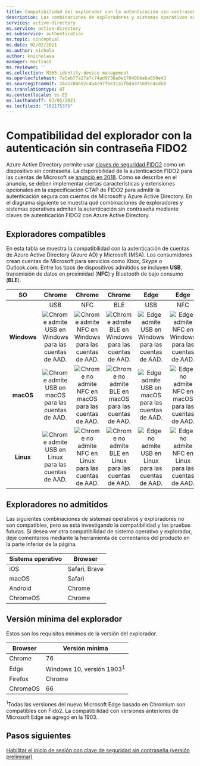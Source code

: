 ```yaml
---
title: Compatibilidad del explorador con la autenticación sin contraseña FIDO2 | Azure Active Directory
description: Las combinaciones de exploradores y sistemas operativos admiten la autenticación sin contraseña FIDO2 para aplicaciones que usan Azure Active Directory
services: active-directory
ms.service: active-directory
ms.subservice: authentication
ms.topic: conceptual
ms.date: 02/02/2021
ms.author: nichola
author: knicholasa
manager: martinco
ms.reviewer: ''
ms.collection: M365-identity-device-management
ms.openlocfilehash: 7e5eb77a27a7c74ad9738a0e1784066a6a859e43
ms.sourcegitcommit: 24a12d4692c4a4c97f6e31a5fbda971695c4cd68
ms.translationtype: HT
ms.contentlocale: es-ES
ms.lasthandoff: 03/05/2021
ms.locfileid: "102175375"
---
```

# <a name="browser-support-of-fido2-passwordless-authentication"></a>Compatibilidad del explorador con la autenticación sin contraseña FIDO2

Azure Active Directory permite usar [claves de seguridad FIDO2](./concept-authentication-passwordless.md#fido2-security-keys) como un dispositivo sin contraseña. La disponibilidad de la autenticación FIDO2 para las cuentas de Microsoft se [anunció en 2018](https://techcommunity.microsoft.com/t5/identity-standards-blog/all-about-fido2-ctap2-and-webauthn/ba-p/288910). Como se describe en el anuncio, se deben implementar ciertas características y extensiones opcionales en la especificación CTAP de FIDO2 para admitir la autenticación segura con cuentas de Microsoft y Azure Active Directory. En el diagrama siguiente se muestra qué combinaciones de exploradores y sistemas operativos admiten la autenticación sin contraseña mediante claves de autenticación FIDO2 con Azure Active Directory.

## <a name="supported-browsers"></a>Exploradores compatibles

En esta tabla se muestra la compatibilidad con la autenticación de cuentas de Azure Active Directory (Azure AD) y Microsoft (MSA). Los consumidores crean cuentas de Microsoft para servicios como Xbox, Skype o Outlook.com. Entre los tipos de dispositivos admitidos se incluyen **USB**, transmisión de datos en proximidad (**NFC**) y Bluetooth de bajo consumo (**BLE**).

| SO | Chrome | Chrome  | Chrome | Edge | Edge | Edge | Firefox | Firefox | Firefox |
|:---:|:---:|:---:|:---:|:---:|:---:|:---:|:---:|:---:|:---:|
| | USB | NFC | BLE | USB | NFC | BLE | USB | NFC | BLE |
| **Windows**  | ![Chrome admite USB en Windows para las cuentas de AAD.][y] | ![Chrome admite NFC en Windows para las cuentas de AAD.][y] | ![Chrome admite BLE en Windows para las cuentas de AAD.][y] | ![Edge admite USB en Windows para las cuentas de AAD.][y] | ![Edge admite NFC en Windows para las cuentas de AAD.][y] | ![Edge admite BLE en Windows para las cuentas de AAD.][y] | ![Firefox admite USB en Windows para las cuentas de AAD.][y] | ![Firefox admite NFC en Windows para las cuentas de AAD.][y] | ![Firefox admite BLE en Windows para las cuentas de AAD.][y] |
| **macOS**  | ![Chrome admite USB en macOS para las cuentas de AAD.][y] | ![Chrome no admite NFC en macOS para las cuentas de AAD.][n] | ![Chrome no admite BLE en macOS para las cuentas de AAD.][n] | ![Edge admite USB en macOS para las cuentas de AAD.][y] | ![Edge no admite NFC en macOS para las cuentas de AAD.][n] | ![Edge no admite BLE en macOS para las cuentas de AAD.][n] | ![Firefox no admite USB en macOS para las cuentas de AAD.][n] | ![Firefox no admite NFC en macOS para las cuentas de AAD.][n] | ![Firefox no admite BLE en macOS para las cuentas de AAD.][n] |
| **Linux**  | ![Chrome admite USB en Linux para las cuentas de AAD.][y] | ![Chrome no admite NFC en Linux para las cuentas de AAD.][n] | ![Chrome no admite BLE en Linux para las cuentas de AAD.][n] | ![Edge no admite USB en Linux para las cuentas de AAD.][n] | ![Edge no admite NFC en Linux para las cuentas de AAD.][n] | ![Edge no admite BLE en Linux para las cuentas de AAD.][n] | ![Firefox no admite USB en Linux para las cuentas de AAD.][n] | ![Firefox no admite NFC en Linux para las cuentas de AAD.][n] | ![Firefox no admite BLE en Linux para las cuentas de AAD.][n] |



## <a name="unsupported-browsers"></a>Exploradores no admitidos

Las siguientes combinaciones de sistemas operativos y exploradores no son compatibles, pero se está investigando la compatibilidad y las pruebas futuras. Si desea ver otra compatibilidad de sistema operativo y explorador, deje comentarios mediante la herramienta de comentarios del producto en la parte inferior de la página.

| Sistema operativo | Browser |
| ---- | ---- |
| iOS | Safari, Brave |
| macOS | Safari |
| Android | Chrome |
| ChromeOS | Chrome |

## <a name="minimum-browser-version"></a>Versión mínima del explorador

Estos son los requisitos mínimos de la versión del explorador. 

| Browser | Versión mínima |
| ---- | ---- |
| Chrome | 76 |
| Edge | Windows 10, versión 1903<sup>1</sup> |
| Firefox | Chrome |
| ChromeOS | 66 |

<sup>1</sup>Todas las versiones del nuevo Microsoft Edge basado en Chromium son compatibles con Fido2. La compatibilidad con versiones anteriores de Microsoft Edge se agregó en la 1903.

## <a name="next-steps"></a>Pasos siguientes
[Habilitar el inicio de sesión con clave de seguridad sin contraseña (versión preliminar)](./howto-authentication-passwordless-security-key.md)

<!--Image references-->
[y]: ./media/fido2-compatibility/yes.png
[n]: ./media/fido2-compatibility/no.png
